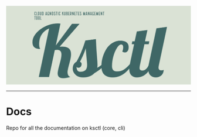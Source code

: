 ![](content/en/featured-background.jpg)

---
# Docs

Repo for all the documentation on ksctl (core, cli)
